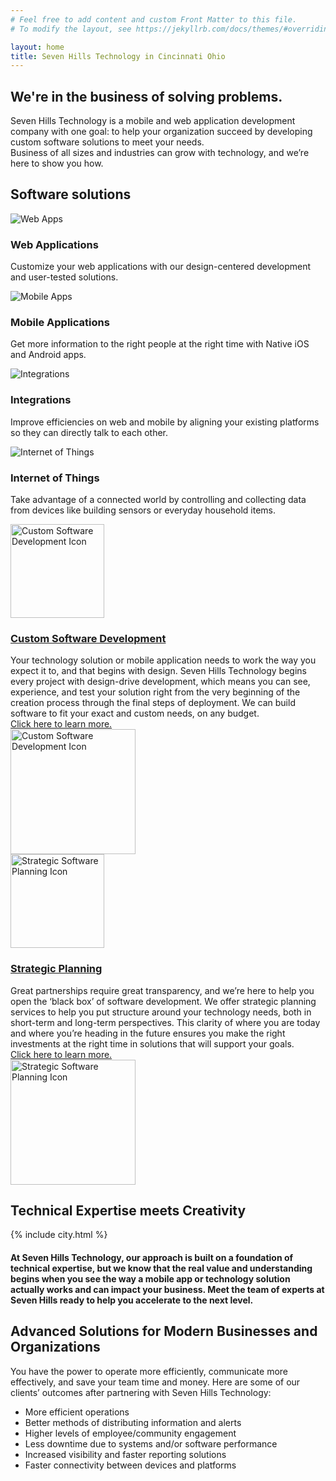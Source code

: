 ```yaml
---
# Feel free to add content and custom Front Matter to this file.
# To modify the layout, see https://jekyllrb.com/docs/themes/#overriding-theme-defaults

layout: home
title: Seven Hills Technology in Cincinnati Ohio
---
```


<section class="sh-intro">
    <div class="sh-tagline">
        <h2 class="sh-header-lines"><span>We're in the business of solving problems.</span></h2>
    </div>
    <div class="sh-description home-description">Seven Hills Technology is a mobile and web application development company with one goal: to help your organization succeed by developing custom software solutions to meet your needs.
    </div>
    <div class="sh-description home-description">Business of all sizes and industries can grow with technology, and we’re here to show you how. 
    </div>
</section>

<div class="sh-band-flair light-top"></div>
<section class="sh-light-band">
    <h2>Software solutions</h2>
    <div class="sh-values">
        <div class="sh-value">
            <img src="/images/cloud.svg" alt="Web Apps" />
            <h3>Web Applications</h3>
            <p>Customize your web applications with our design-centered development and user-tested solutions.</p>
        </div>
        <div class="sh-value">
            <img src="/images/mobile.svg" alt="Mobile Apps" />
            <h3>Mobile Applications</h3>
            <p>Get more information to the right people at the right time with Native iOS and Android apps.</p>
        </div>
        <div class="sh-value">
            <img src="/images/integration.svg" alt="Integrations" />
            <h3>Integrations</h3>
            <p>Improve efficiencies on web and mobile by aligning your existing platforms so they can directly talk to each other.</p>
        </div>
        <div class="sh-value">
            <img src="/images/iot.svg" alt="Internet of Things" />
            <h3>Internet of Things</h3>
            <p>Take advantage of a connected world by controlling and collecting data from devices like building sensors or everyday household items.</p>
        </div>
    </div>
</section>
<div class="sh-band-flair light-bottom"></div>

<section class="sh-white-band">
    <div class="sh-product-list">
        <div class="sh-product-wrapper">
            <div class="small-image-wrapper">
                <div class="icon small-icon d-block d-md-none">
                    <img src="/images/development-color.svg" alt="Custom Software Development Icon" height="150">
                </div>
            </div>
            <div class="sh-product">
                <div class="text">
                    <h3><a href="/development" alt="Custom Software Development">Custom Software Development</a></h3>
                    <div>
                        Your technology solution or mobile application needs to work the way you expect it to, and that begins with design. Seven Hills Technology begins every project with design-drive development, which means you can see, experience, and test your solution right from the very beginning of the creation process through the final steps of deployment. We can build software to fit your exact and custom needs, on any budget.
                    </div>
                    <div class="small-link">
                        <a href="/development" alt="Development">Click here to learn more.</a>
                    </div>
                </div>
                <div class="icon pull-right d-none d-md-block">
                    <img src="/images/development-color.svg" alt="Custom Software Development Icon" height="200">
                </div>
            </div>
        </div>
        <div class="sh-product-wrapper">
            <div class="small-image-wrapper">
                <div class="icon small-icon d-block d-md-none">
                    <img src="/images/consulting-color.svg" alt="Strategic Software Planning Icon" height="150">
                </div>
            </div>
            <div class="sh-product">
                <div class="text">
                    <h3><a href="/consulting" alt="Strategic Software Planning">Strategic Planning</a></h3>
                    <div>
                        Great partnerships require great transparency, and we’re here to help you open the ‘black box’ of software development. We offer strategic planning services to help you put structure around your technology needs, both in short-term and long-term perspectives. This clarity of where you are today and where you’re heading in the future ensures you make the right investments at the right time in solutions that will support your goals.
                    </div>
                    <div class="small-link">
                        <a href="/consulting" alt="Strategic Software Planning">Click here to learn more.</a>
                    </div>
                </div>
                <div class="icon pull-right d-none d-md-block">
                    <img src="/images/consulting-color.svg" alt="Strategic Software Planning Icon" height="200">
                </div>
            </div>
        </div>
    </div>
</section>
<div class="sh-band-flair dark-top"></div>
<section class="sh-dark-band">
    <h2 id="mission-title" class="sh-fade-in">Technical Expertise meets Creativity</h2>
    <div class="sh-city-outline">
        {% include city.html %}
    </div>
    <!-- <img src="images/city.svg" alt="City outline" /> -->
    <h4 class="sh-fade-in">At Seven Hills Technology, our approach is built on a foundation of technical expertise, but we know that the real value and understanding begins when you see the way a mobile app or technology solution actually works and can impact your business. Meet the team of experts at Seven Hills ready to help you accelerate to the next level.</h4>
</section>
<div class="sh-band-flair dark-bottom"></div>
<section class="sh-white-band">
    <h2>Advanced Solutions for Modern Businesses and Organizations</h2>
    <div>
        <p>You have the power to operate more efficiently, communicate more effectively, and save your team time and money. Here are some of our clients’ outcomes after partnering with Seven Hills Technology:</p>
        <ul>
            <li>More efficient operations</li>
            <li>Better methods of distributing information and alerts</li>
            <li>Higher levels of employee/community engagement</li>
            <li>Less downtime due to systems and/or software performance</li>
            <li>Increased visibility and faster reporting solutions</li>
            <li>Faster connectivity between devices and platforms</li>
        </ul>
    </div>
</section>
<!-- <section class="sh-clients">Clients</section> -->